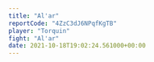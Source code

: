 ```yaml
---
title: "Al'ar"
reportCode: "4ZzC3dJ6NPqfKgTB"
player: "Torquin"
fight: "Al'ar"
date: 2021-10-18T19:02:24.561000+00:00
---
```

